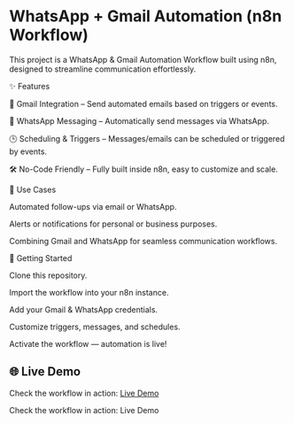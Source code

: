 # WhatsApp + Gmail Automation (n8n Workflow)

This project is a WhatsApp & Gmail Automation Workflow built using n8n, designed to streamline communication effortlessly.

✨ Features

📧 Gmail Integration – Send automated emails based on triggers or events.

💬 WhatsApp Messaging – Automatically send messages via WhatsApp.

🕒 Scheduling & Triggers – Messages/emails can be scheduled or triggered by events.

🛠 No-Code Friendly – Fully built inside n8n, easy to customize and scale.

🧠 Use Cases

Automated follow-ups via email or WhatsApp.

Alerts or notifications for personal or business purposes.

Combining Gmail and WhatsApp for seamless communication workflows.

🚀 Getting Started

Clone this repository.

Import the workflow into your n8n instance.

Add your Gmail & WhatsApp credentials.

Customize triggers, messages, and schedules.

Activate the workflow — automation is live!

## 🌐 Live Demo
Check the workflow in action: [Live Demo](https://drive.google.com/file/d/1i9N0IKWOvfJGRCp-UM3Wu6GXNq2BMIkk/view?usp=sharing)


Check the workflow in action: Live Demo
